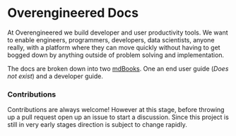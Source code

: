 # Overengineered Docs

At Overengineered we build developer and user productivity tools. We want to enable engineers, 
programmers, developers, data scientists, anyone really, with a platform where they can move 
quickly without having to get bogged down by anything outside of problem solving and 
implementation.

The docs are broken down into two [mdBooks](https://rust-lang.github.io/mdBook/index.html). 
One an end user guide (*Does not exist*) and a developer guide.

### Contributions

Contributions are always welcome! However at this stage, before throwing up a pull request open up
an issue to start a discussion. Since this project is still in very early stages direction is 
subject to change rapidly.

